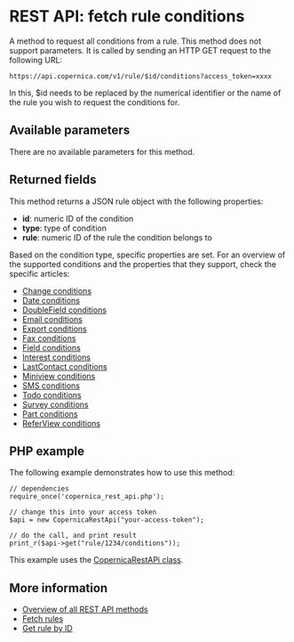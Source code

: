# REST API: fetch rule conditions
A method to request all conditions from a rule. This method does not 
support parameters. It is called by sending an HTTP GET request to the following URL:

`https://api.copernica.com/v1/rule/$id/conditions?access_token=xxxx`

In this, $id needs to be replaced by the numerical identifier or the name of the rule you wish to request the conditions for.

## Available parameters

There are no available parameters for this method.

## Returned fields

This method returns a JSON rule object with the following properties:

- **id**: numeric ID of the condition
- **type**: type of condition
- **rule**: numeric ID of the rule the condition belongs to

Based on the condition type, specific properties are set. For an overview
of the supported conditions and the properties that they support, check
the specific articles:

- [Change conditions](./rest-condition-type-change.md)
- [Date conditions](./rest-condition-type-date.md)
- [DoubleField conditions](./rest-condition-type-doublefield.md)
- [Email conditions](./rest-condition-type-email.md)
- [Export conditions](./rest-condition-type-export.md)
- [Fax conditions](./rest-condition-type-fax.md)
- [Field conditions](./rest-condition-type-field.md)
- [Interest conditions](./rest-condition-type-interest.md)
- [LastContact conditions](./rest-condition-type-lastcontact.md)
- [Miniview conditions](./rest-condition-type-miniview.md)
- [SMS conditions](./rest-condition-type-sms.md)
- [Todo conditions](./rest-condition-type-todo.md)
- [Survey conditions](./rest-condition-type-survey.md)
- [Part conditions](./rest-condition-type-part.md)
- [ReferView conditions](./rest-condition-type-referview.md)

## PHP example

The following example demonstrates how to use this method:

	// dependencies
	require_once('copernica_rest_api.php');

	// change this into your access token
	$api = new CopernicaRestApi("your-access-token");

	// do the call, and print result
	print_r($api->get("rule/1234/conditions"));

This example uses the [CopernicaRestAPi class](rest-php).

## More information

* [Overview of all REST API methods](./rest-api)
* [Fetch rules](./rest-get-rules)
* [Get rule by ID](./rest-get-rule)
